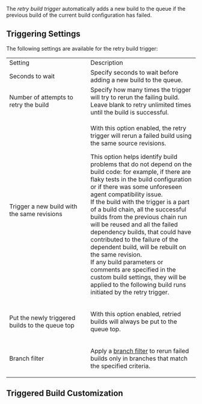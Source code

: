 [//]: # (title: Configuring Retry Build Triggers)
[//]: # (auxiliary-id: Configuring Retry Build Triggers)

The _retry build trigger_ automatically adds a new build to the queue if the previous build of the current build configuration has failed.

## Triggering Settings

The following settings are available for the retry build trigger:

<table>

<tr>

<td width="200">Setting</td>

<td>Description</td>

</tr>

<tr>

<td>Seconds to wait</td>

<td>Specify seconds to wait before adding a new build to the queue.</td>

</tr>

<tr>

<td>Number of attempts to retry the build</td>

<td>Specify how many times the trigger will try to rerun the failing build. Leave blank to retry unlimited times until the build is successful.</td>

</tr>

<tr>

<td>Trigger a new build with the same revisions</td>

<td>

With this option enabled, the retry trigger will rerun a failed build using the same source revisions.

This option helps identify build problems that do not depend on the build code: for example, if there are flaky tests in the build configuration or if there was some unforeseen agent compatibility issue.   
If the build with the trigger is a part of a build chain, all the successful builds from the previous chain run will be reused and all the failed dependency builds, that could have contributed to the failure of the dependent build, will be rebuilt on the same revision.   
If any build parameters or comments are specified in the custom build settings, they will be applied to the following build runs initiated by the retry trigger.
    
</td>

</tr>

<tr>

<td>Put the newly triggered builds to the queue top</td>

<td>

With this option enabled, retried builds will always be put to the queue top.

</td>

</tr>

<tr>

<td>Branch filter</td>

<td>

Apply a [branch filter](branch-filter.md) to rerun failed builds only in branches that match the specified criteria.

</td>

</tr>

</table>

## Triggered Build Customization

<include src="configuring-vcs-triggers.md" include-id="triggered-build-customization"/>
